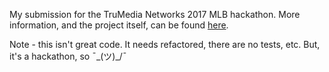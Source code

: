 My submission for the TruMedia Networks 2017 MLB hackathon. More information, and the project itself, can be found
[here](http://mlb-hack.stvmlbrn.com).

Note - this isn't great code. It needs refactored, there are no tests, etc. But, it's a hackathon, so ¯\_(ツ)_/¯
